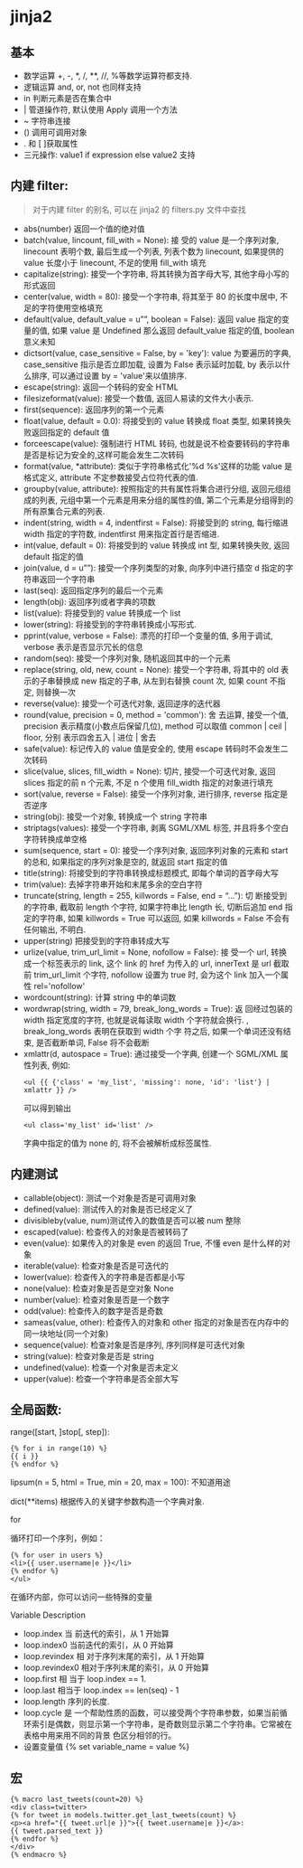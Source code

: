 # jinja2

## 基本

- 数学运算 +, -, \*, /, \*\*, //, %等数学运算符都支持.
- 逻辑运算 and, or, not 也同样支持
- in 判断元素是否在集合中
- | 管道操作符, 默认使用 Apply 调用一个方法
- ~ 字符串连接
- () 调用可调用对象
- . 和 [ ]获取属性
- 三元操作: value1 if expression else value2 支持



## 内建 filter: 

> 对于内建 filter 的别名, 可以在 jinja2 的 filters.py 文件中查找

- abs(number) 返回一个值的绝对值
- batch(value, lincount, fill_with = None): 接 受的 value 是一个序列对象, linecount 表明个数, 最后生成一个列表, 列表个数为 linecount, 如果提供的 value 长度小于 linecount, 不足的使用 fill_with 填充
- capitalize(string): 接受一个字符串, 将其转换为首字母大写, 其他字母小写的形式返回
- center(value, width = 80): 接受一个字符串, 将其至于 80 的长度中居中, 不足的字符使用空格填充
- default(value, default_value = u””, boolean = False): 返回 value 指定的变量的值, 如果 value 是 Undefined 那么返回 default_value 指定的值, boolean 意义未知
- dictsort(value, case_sensitive = False, by = 'key'): value 为要遍历的字典, case_sensitive 指示是否立即加载, 设置为 False 表示延时加载, by 表示以什么排序, 可以通过设置 by = 'value'来以值排序.
- escape(string): 返回一个转码的安全 HTML
- filesizeformat(value): 接受一个数值, 返回人易读的文件大小表示.
- first(sequence): 返回序列的第一个元素
- float(value, default = 0.0): 将接受到的 value 转换成 float 类型, 如果转换失败返回指定的 default 值
- forceescape(value): 强制进行 HTML 转码, 也就是说不检查要转码的字符串是否是标记为安全的,这样可能会发生二次转码
- format(value, \*attribute): 类似于字符串格式化'%d %s'这样的功能 value 是格式定义, attribute 不定参数接受占位符代表的值.
- groupby(value, attribute): 按照指定的共有属性将集合进行分组, 返回元组组成的列表, 元组中第一个元素是用来分组的属性的值, 第二个元素是分组得到的所有原集合元素的列表.
- indent(string, width = 4, indentfirst = False): 将接受到的 string, 每行缩进 width 指定的字符数, indentfirst 用来指定首行是否缩进.
- int(value, default = 0): 将接受到的 value 转换成 int 型, 如果转换失败, 返回 default 指定的值
- join(value, d = u””): 接受一个序列类型的对象, 向序列中进行插空 d 指定的字符串返回一个字符串
- last(seq): 返回指定序列的最后一个元素
- length(obj): 返回序列或者字典的项数
- list(value): 将接受到的 value 转换成一个 list
- lower(string): 将接受到的字符串转换成小写形式.
- pprint(value, verbose = False): 漂亮的打印一个变量的值, 多用于调试, verbose 表示是否显示冗长的信息
- random(seq): 接受一个序列对象, 随机返回其中的一个元素
- replace(string, old, new, count = None): 接受一个字符串, 将其中的 old 表示的子串替换成 new 指定的子串, 从左到右替换 count 次, 如果 count 不指定, 则替换一次
- reverse(value): 接受一个可迭代对象, 返回逆序的迭代器
- round(value, precision = 0, method = 'common'): 舍 去运算, 接受一个值, precision 表示精度(小数点后保留几位), method 可以取值 common | ceil | floor, 分别 表示四舍五入 | 进位 | 舍去
- safe(value): 标记传入的 value 值是安全的, 使用 escape 转码时不会发生二次转码
- slice(value, slices, fill_width = None): 切片, 接受一个可迭代对象, 返回 slices 指定的前 n 个元素, 不足 n 个使用 fill_width 指定的对象进行填充
- sort(value, reverse = False): 接受一个序列对象, 进行排序, reverse 指定是否逆序
- string(obj): 接受一个对象, 转换成一个 string 字符串
- striptags(values): 接受一个字符串, 剥离 SGML/XML 标签, 并且将多个空白字符转换成单空格
- sum(sequence, start = 0): 接受一个序列对象, 返回序列对象的元素和 start 的总和, 如果指定的序列对象是空的, 就返回 start 指定的值
- title(string): 将接受到的字符串转换成标题模式, 即每个单词的首字母大写
- trim(value): 去掉字符串开始和末尾多余的空白字符
- truncate(string, length = 255, killwords = False, end = “…”): 切 断接受到的字符串, 截取前 length 个字符, 如果字符串比 length 长, 切断后追加 end 指定的字符串, 如果 killwords = True 可以返回, 如果 killwords = False 不会有任何输出, 不明白.
- upper(string) 把接受到的字符串转成大写
- urlize(value, trim_url_limit = None, nofollow = False): 接 受一个 url, 转换成一个<a>标签表示的 link, 这个 link 的 href 为传入的 url, innerText 是 url 截取前 trim_url_limit 个字符, nofollow 设置为 true 时, 会为这个 link 加入一个属性 rel='nofollow'
- wordcount(string): 计算 string 中的单词数
- wordwrap(string, width = 79, break_long_words = True): 返 回经过包装的 width 指定宽度的字符, 也就是说每读取 width 个字符就会换行. , break_long_words 表明在获取到 width 个字 符之后, 如果一个单词还没有结束, 是否截断单词, False 将不会截断
- xmlattr(d, autospace = True): 通过接受一个字典, 创建一个 SGML/XML 属性列表, 例如:
	```
	<ul {{ {'class' = 'my_list', 'missing': none, 'id': 'list'} | xmlattr }} />
	```
	可以得到输出
	```
	<ul class='my_list' id='list' />
	```
	字典中指定的值为 none 的, 将不会被解析成标签属性.

## 内建测试

- callable(object): 测试一个对象是否是可调用对象
- defined(value): 测试传入的对象是否已经定义了
- divisibleby(value, num)测试传入的数值是否可以被 num 整除
- escaped(value): 检查传入的对象是否被转码了
- even(value): 如果传入的对象是 even 的返回 True, 不懂 even 是什么样的对象
- iterable(value): 检查对象是否是可迭代的
- lower(value): 检查传入的字符串是否都是小写
- none(value): 检查对象是否是空对象 None
- number(value): 检查对象是否是一个数字
- odd(value): 检查传入的数字是否是奇数
- sameas(value, other): 检查传入的对象和 other 指定的对象是否在内存中的同一块地址(同一个对象)
- sequence(value): 检查对象是否是序列, 序列同样是可迭代对象
- string(value): 检查对象是否是 string
- undefined(value): 检查一个对象是否未定义
- upper(value): 检查一个字符串是否全部大写

## 全局函数:

range([start, ]stop[, step]):

```
{% for i in range(10) %}
{{ i }}
{% endfor %}
```

lipsum(n = 5, html = True, min = 20, max = 100): 不知道用途

dict(\*\*items) 根据传入的关键字参数构造一个字典对象.

for

循环打印一个序列，例如：

```
{% for user in users %}
<li>{{ user.username|e }}</li>
{% endfor %}
</ul>
```
在循环内部，你可以访问一些特殊的变量

Variable Description
- loop.index 当 前迭代的索引，从 1 开始算
- loop.index0 当前迭代的索引，从 0 开始算
- loop.revindex 相 对于序列末尾的索引，从 1 开始算
- loop.revindex0 相对于序列末尾的索引，从 0 开始算
- loop.first 相 当于 loop.index == 1.
- loop.last 相当于 loop.index == len(seq) - 1
- loop.length 序列的长度.
- loop.cycle 是 一个帮助性质的函数，可以接受两个字符串参数，如果当前循环索引是偶数，则显示第一个字符串，是奇数则显示第二个字符串。它常被在表格中用来用不同的背景 色区分相邻的行。
- 设置变量值 {% set variable_name = value %}

## 宏

```
{% macro last_tweets(count=20) %}
<div class=twitter>
{% for tweet in models.twitter.get_last_tweets(count) %}
<p><a href="{{ tweet.url|e }}">{{ tweet.username|e }}</a>:
{{ tweet.parsed_text }}
{% endfor %}
</div>
{% endmacro %}
```
